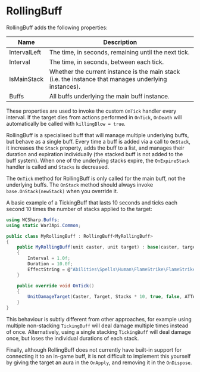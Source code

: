 # RollingBuff

RollingBuff adds the following properties:

| Name | Description |
|---|---|
| IntervalLeft | The time, in seconds, remaining until the next tick. |
| Interval | The time, in seconds, between each tick. |
| IsMainStack | Whether the current instance is the main stack (i.e. the instance that manages underlying instances). |
| Buffs | All buffs underlying the main buff instance. |

These properties are used to invoke the custom `OnTick` handler every interval.
If the target dies from actions performed in `OnTick`, `OnDeath` will automatically be called with `killingBlow = true`.

RollingBuff is a specialised buff that will manage multiple underlying buffs, but behave as a single buff. Every time a buff is added via a call to `OnStack`, it increases the `Stack` property, adds the buff to a list, and manages their duration and expiration individually (the stacked buff is not added to the buff system). When one of the underlying stacks expire, the `OnExpireStack` handler is called and `Stacks` is decreased.

The `OnTick` method for RollingBuff is only called for the main buff, not the underlying buffs.
The `OnStack` method should always invoke `base.OnStack(newStack)` when you override it.

A basic example of a TickingBuff that lasts 10 seconds and ticks each second 10 times the number of stacks applied to the target:

```csharp
using WCSharp.Buffs;
using static War3Api.Common;

public class MyRollingBuff : RollingBuff<MyRollingBuff>
{
	public MyRollingBuff(unit caster, unit target) : base(caster, target)
	{
		Interval = 1.0f;
		Duration = 10.0f;
		EffectString = @"Abilities\Spells\Human\FlameStrike\FlameStrikeDamageTarget.mdl";
	}

	public override void OnTick()
	{
		UnitDamageTarget(Caster, Target, Stacks * 10, true, false, ATTACK_TYPE_CHAOS, DAMAGE_TYPE_UNKNOWN, WEAPON_TYPE_WHOKNOWS);
	}
}
```

This behaviour is subtly different from other approaches, for example using multiple non-stacking `TickingBuff` will deal damage multiple times instead of once. Alternatively, using a single stacking `TickingBuff` will deal damage once, but loses the individual durations of each stack.

Finally, although RollingBuff does not currently have built-in support for connecting it to an in-game buff, it is not difficult to implement this yourself by giving the target an aura in the `OnApply`, and removing it in the `OnDispose`.
